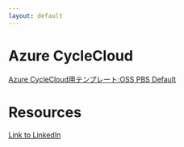 ```yaml
---
layout: default
---
```




# Azure CycleCloud

[Azure CycleCloud用テンプレート:OSS PBS Default](https://github.com/hirtanak/osspbsdefault)

# Resources

[Link to LinkedIn](https://www.linkedin.com/in/hiroshi-tanaka/)

